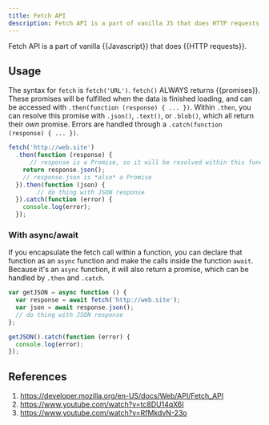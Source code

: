 ```yaml
---
title: Fetch API
description: Fetch API is a part of vanilla JS that does HTTP requests.
---
```


Fetch API is a part of vanilla {{Javascript}} that does {{HTTP requests}}. 

## Usage

The syntax for `fetch` is `fetch('URL')`. `fetch()` ALWAYS returns {{promises}}. These promises will be fulfilled when the data is finished loading, and can be accessed with `.then(function (response) { ... })`. Within `.then`, you can resolve this promise with `.json()`, `.text()`, or `.blob()`, which all return their *own* promise. Errors are handled through a `.catch(function (response) { ... })`.

```javascript
fetch('http://web.site')
  .then(function (response) {
	  // response is a Promise, so it will be resolved within this function
    return response.json();
    // response.json is *also* a Promise
  }).then(function (json) {
		// do thing with JSON response
  }).catch(function (error) {
    console.log(error);
  });
```

### With async/await

If you encapsulate the fetch call within a function, you can declare that function as an `async` function and make the calls inside the function `await`. Because it's an `async` function, it will also return a promise, which can be handled by `.then` and `.catch`.

```javascript
var getJSON = async function () {
  var response = await fetch('http://web.site');
  var json = await response.json();
  // do thing with JSON response
};

getJSON().catch(function (error) {
  console.log(error);
});
```

## References

1. https://developer.mozilla.org/en-US/docs/Web/API/Fetch_API
2. https://www.youtube.com/watch?v=tc8DU14qX6I
3. https://www.youtube.com/watch?v=RfMkdvN-23o